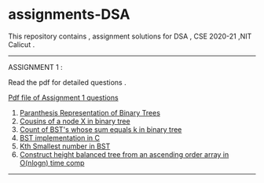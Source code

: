 # assignments-DSA

This repository contains , assignment solutions for DSA , CSE 2020-21 ,NIT Calicut . 

_______________________________________________________________________________________________

ASSIGNMENT 1  :

Read the pdf for detailed questions .

<a href = "https://github.com/karthik-siru/assignments-DSA/blob/master/assignment1/CS2094D_Assignment_1_new.pdf"> Pdf file of Assignment 1 questions </a>

1. <a href = "https://github.com/karthik-siru/assignments-DSA/blob/master/assignment1/1.c"> Paranthesis Representation of Binary Trees </a>
2. <a href = "https://github.com/karthik-siru/assignments-DSA/blob/master/assignment1/2.c"> Cousins of a node X in binary tree </a>
3. <a href = "https://github.com/karthik-siru/assignments-DSA/blob/master/assignment1/3.c"> Count of BST's whose sum equals k in binary tree </a>
4. <a href = "https://github.com/karthik-siru/assignments-DSA/blob/master/assignment1/4.c"> BST implementation in C  </a>
5. <a href = "https://github.com/karthik-siru/assignments-DSA/blob/master/assignment1/5.c"> Kth Smallest number in BST </a>
6. <a href = "https://github.com/karthik-siru/assignments-DSA/blob/master/assignment1/6.c"> Construct height balanced tree from an ascending order array in O(nlogn) time comp </a>

________________________________________________________________________________________________
